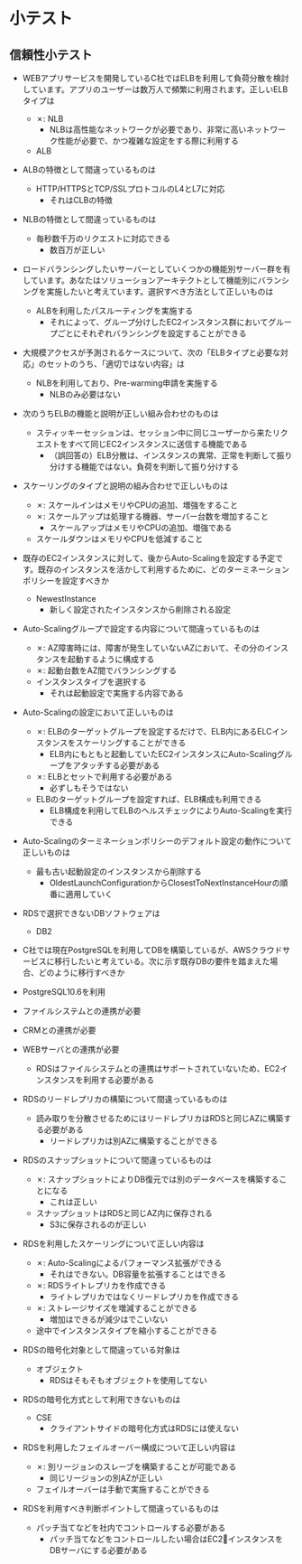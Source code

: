 # 小テスト

## 信頼性小テスト

- WEBアプリサービスを開発しているC社ではELBを利用して負荷分散を検討しています。アプリのユーザーは数万人で頻繁に利用されます。正しいELBタイプは
  - ✗: NLB
    - NLBは高性能なネットワークが必要であり、非常に高いネットワーク性能が必要で、かつ複雑な設定をする際に利用する
  - ALB

- ALBの特徴として間違っているものは
  - HTTP/HTTPSとTCP/SSLプロトコルのL4とL7に対応
    - それはCLBの特徴

- NLBの特徴として間違っているものは
  - 毎秒数千万のリクエストに対応できる
    - 数百万が正しい

- ロードバランシングしたいサーバーとしていくつかの機能別サーバー群を有しています。あなたはソリューションアーキテクトとして機能別にバランシングを実施したいと考えています。選択すべき方法として正しいものは
  - ALBを利用したパスルーティングを実施する
    - それによって、グループ分けしたEC2インスタンス群においてグループごとにそれぞれバランシングを設定することができる

- 大規模アクセスが予測されるケースについて、次の「ELBタイプと必要な対応」のセットのうち、「適切ではない内容」は
  - NLBを利用しており、Pre-warming申請を実施する
    - NLBのみ必要はない

- 次のうちELBの機能と説明が正しい組み合わせのものは
  - スティッキーセッションは、セッション中に同じユーザーから来たリクエストをすべて同じEC2インスタンスに送信する機能である
    - （誤回答の）ELB分散は、インスタンスの異常、正常を判断して振り分けする機能ではない。負荷を判断して振り分けする

- スケーリングのタイプと説明の組み合わせで正しいものは
  - ✗: スケールインはメモリやCPUの追加、増強をすること
  - ✗: スケールアップは処理する機器、サーバー台数を増加すること
    - スケールアップはメモリやCPUの追加、増強である
  - スケールダウンはメモリやCPUを低減すること

- 既存のEC2インスタンスに対して、後からAuto-Scalingを設定する予定です。既存のインスタンスを活かして利用するために、どのターミネーションポリシーを設定すべきか
  - NewestInstance
    - 新しく設定されたインスタンスから削除される設定

- Auto-Scalingグループで設定する内容について間違っているものは
  - ✗: AZ障害時には、障害が発生していないAZにおいて、その分のインスタンスを起動するように構成する
  - ✗: 起動台数をAZ間でバランシングする
  - インスタンスタイプを選択する
    - それは起動設定で実施する内容である

- Auto-Scalingの設定において正しいものは
  - ✗: ELBのターゲットグループを設定するだけで、ELB内にあるELCインスタンスをスケーリングすることができる
    - ELB内にもともと起動していたEC2インスタンスにAuto-Scalingグループをアタッチする必要がある
  - ✗: ELBとセットで利用する必要がある
    - 必ずしもそうではない
  - ELBのターゲットグループを設定すれば、ELB構成も利用できる
    - ELB構成を利用してELBのヘルスチェックによりAuto-Scalingを実行できる

- Auto-Scalingのターミネーションポリシーのデフォルト設定の動作について正しいものは
  - 最も古い起動設定のインスタンスから削除する
    - OldestLaunchConfigurationからClosestToNextInstanceHourの順番に適用していく

- RDSで選択できないDBソフトウェアは
  - DB2

- C社では現在PostgreSQLを利用してDBを構築しているが、AWSクラウドサービスに移行したいと考えている。次に示す既存DBの要件を踏まえた場合、どのように移行すべきか
- PostgreSQL10.6を利用
- ファイルシステムとの連携が必要
- CRMとの連携が必要
- WEBサーバとの連携が必要
  - RDSはファイルシステムとの連携はサポートされていないため、EC2インスタンスを利用する必要がある

- RDSのリードレプリカの構築について間違っているものは
  - 読み取りを分散させるためにはリードレプリカはRDSと同じAZに構築する必要がある
    - リードレプリカは別AZに構築することができる

- RDSのスナップショットについて間違っているものは
  - ✗: スナップショットによりDB復元では別のデータベースを構築することになる
    - これは正しい
  - スナップショットはRDSと同じAZ内に保存される
    - S3に保存されるのが正しい

- RDSを利用したスケーリングについて正しい内容は
  - ✗: Auto-Scalingによるパフォーマンス拡張ができる
    - それはできない。DB容量を拡張することはできる
  - ✗: RDSライトレプリカを作成できる
    - ライトレプリカではなくリードレプリカを作成できる
  - ✗: ストレージサイズを増減することができる
    - 増加はできるが減少はでこいない
  - 途中でインスタンスタイプを縮小することができる

- RDSの暗号化対象として間違っている対象は
  - オブジェクト
    - RDSはそもそもオブジェクトを使用してない

- RDSの暗号化方式として利用できないものは
  - CSE
    - クライアントサイドの暗号化方式はRDSには使えない

- RDSを利用したフェイルオーバー構成について正しい内容は
  - ✗: 別リージョンのスレーブを構築することが可能である
    - 同じリージョンの別AZが正しい
  - フェイルオーバーは手動で実施することができる

- RDSを利用すべき判断ポイントして間違っているものは
  - パッチ当てなどを社内でコントロールする必要がある
    - パッチ当てなどをコントロールしたい場合はEC2インスタンスをDBサーバにする必要がある
